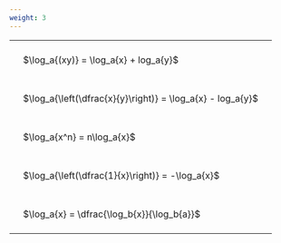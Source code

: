 ```yaml
---
weight: 3
---
```


<style type="text/css">
#T_cc104 th.col_heading {
  text-align: left;
  font-size: 1em;
}
#T_cc104 td {
  text-align: left;
  font-size: 1em;
  padding: 1.5em;
}
</style>
<table id="T_cc104">
  <thead>
  </thead>
  <tbody>
    <tr>
      <td id="T_cc104_row0_col0" class="data row0 col0" >$\log_a{(xy)} = \log_a{x} + log_a{y}$</td>
    </tr>
    <tr>
      <td id="T_cc104_row1_col0" class="data row1 col0" >$\log_a{\left(\dfrac{x}{y}\right)} = \log_a{x} - log_a{y}$</td>
    </tr>
    <tr>
      <td id="T_cc104_row2_col0" class="data row2 col0" >$\log_a{x^n} = n\log_a{x}$</td>
    </tr>
    <tr>
      <td id="T_cc104_row3_col0" class="data row3 col0" >$\log_a{\left(\dfrac{1}{x}\right)} = -\log_a{x}$</td>
    </tr>
    <tr>
      <td id="T_cc104_row4_col0" class="data row4 col0" >$\log_a{x} = \dfrac{\log_b{x}}{\log_b{a}}$</td>
    </tr>
  </tbody>
</table>
